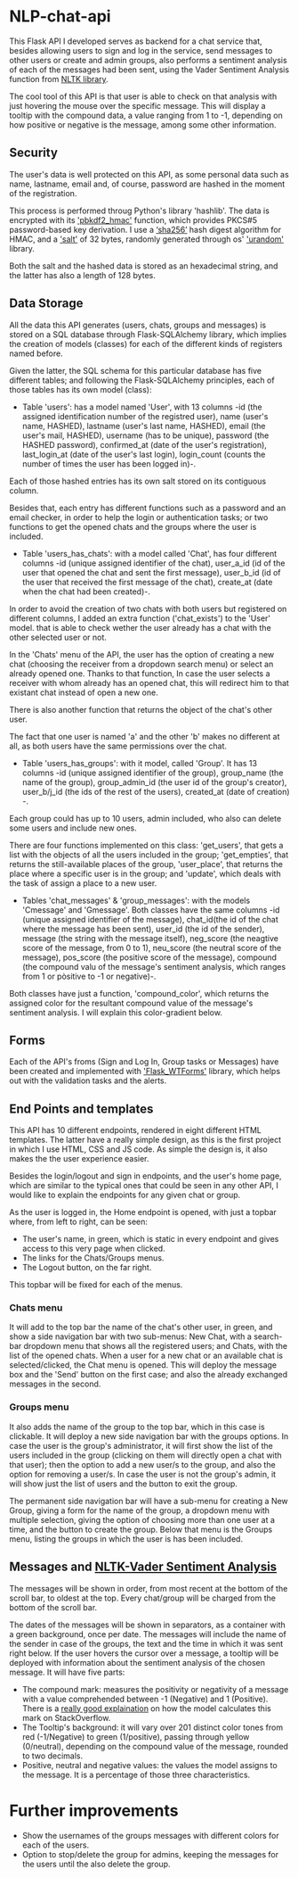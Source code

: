 # NLP-chat-api

This Flask API I developed serves as backend for a chat service that, besides allowing users to sign and log in the service, send messages to other users or create and admin groups, also performs a sentiment analysis of each of the messages had been sent, using the Vader Sentiment Analysis function from [NLTK library](https://www.nltk.org/_modules/nltk/sentiment/vader.html). 

The cool tool of this API is that user is able to check on that analysis with just hovering the mouse over the specific message. This will display a tooltip with the compound data, a value ranging from 1 to -1, depending on how positive or negative is the message, among some other information.

## Security

The user's data is well protected on this API, as some personal data such as name, lastname, email and, of course, password are hashed in the moment of the registration. 

This process is performed throug Python's library 'hashlib'. The data is encrypted with its ['pbkdf2_hmac'](https://docs.python.org/3/library/hashlib.html#hashlib.pbkdf2_hmac) function, which provides PKCS#5 password-based key derivation. I use a [‘sha256’](https://en.wikipedia.org/wiki/SHA-2) hash digest algorithm for HMAC, and a ['salt'](https://en.wikipedia.org/wiki/Salt_(cryptography)) of 32 bytes, randomly generated through os' ['urandom'](https://docs.python.org/3/library/os.html#os.urandom) library.

Both the salt and the hashed data is stored as an hexadecimal string, and the latter has also a length of 128 bytes.

## Data Storage

All the data this API generates (users, chats, groups and messages) is stored on a SQL database through Flask-SQLAlchemy library, which implies the creation of models (classes) for each of the different kinds of registers named before.

Given the latter, the SQL schema for this particular database has five different tables; and following the Flask-SQLAlchemy principles, each of those tables has its own model (class):

 - Table 'users': has a model named 'User', with 13 columns -id (the assigned identification number of the registred user), name (user's name, HASHED), lastname (user's last name, HASHED), email (the user's mail, HASHED), username (has to be unique), password (the HASHED password), confirmed_at (date of the user's registration), last_login_at (date of the user's last login), login_count (counts the number of times the user has been logged in)-.

 Each of those hashed entries has its own salt stored on its contiguous column.

 Besides that, each entry has different functions such as a password and an email checker, in order to help the login or authentication tasks; or two functions to get the opened chats and the groups where the user is included. 

 - Table 'users_has_chats': with a model called 'Chat', has four different columns -id (unique assigned identifier of the chat), user_a_id (id of the user that opened the chat and sent the first message), user_b_id (id of the user that received the first message of the chat), create_at (date when the chat had been created)-.

 In order to avoid the creation of two chats with both users but registered on different columns, I added an extra function ('chat_exists') to the 'User' model.  that is able to check wether the user already has a chat with the other selected user or not. 
 
 In the 'Chats' menu of the API, the user has the option of creating a new chat (choosing the receiver from a dropdown search menu) or select an already opened one. Thanks to that function, In case the user selects a receiver with whom already has an opened chat, this will redirect him to that existant chat instead of open a new one.

 There is also another function that returns the object of the chat's other user.
 
 The fact that one user is named 'a' and the other 'b' makes no different at all, as both users have the same permissions over the chat. 

 - Table 'users_has_groups': with it model, called 'Group'. It has 13 columns -id (unique assigned identifier of the group), group_name (the name of the group), group_admin_id (the user id of the group's creator), user_b/j_id (the ids of the rest of the users), created_at (date of creation) -.

 Each group could has up to 10 users, admin included, who also can delete some users and include new ones.

 There are four functions implemented on this class: 'get_users', that gets a list with the objects of all the users included in the group; 'get_empties', that returns the still-available places of the group, 'user_place', that returns the place where a specific user is in the group; and 'update', which deals with the task of assign a place to a new user.

 - Tables 'chat_messages' & 'group_messages': with the models 'Cmessage' and 'Gmessage'. Both classes have the same columns -id (unique assigned identifier of the message), chat_id(the id of the chat where the message has been sent), user_id (the id of the sender), message (the string with the message itself), neg_score (the neagtive score of the message, from 0 to 1), neu_score (the neutral score of the message), pos_score (the positive score of the message), compound (the compound valu of the message's sentiment analysis, which ranges from 1 or pòsitive to -1 or negative)-.

 Both classes have just a function, 'compound_color', which returns the assigned color for the resultant compound value of the message's sentiment analysis. I will explain this color-gradient below.

## Forms

Each of the API's froms (Sign and Log In, Group tasks or Messages) have been created and implemented with ['Flask_WTForms'](https://flask-wtf.readthedocs.io/en/stable/) library, which helps out with the validation tasks and the alerts.

## End Points and templates

This API has 10 different endpoints, rendered in eight different HTML templates. The latter have a really simple design, as this is the first project in which I use HTML, CSS and JS code. As simple the design is, it also makes the the user experience easier.

Besides the login/logout and sign in endpoints, and the user's home page, which are similar to the typical ones that could be seen in any other API, I would like to explain the endpoints for any given chat or group.

As the user is logged in, the Home endpoint is opened, with just a topbar where, from left to right, can be seen: 

 - The user's name, in green, which is static in every endpoint and gives access to this very page when clicked.
 - The links for the Chats/Groups menus.
 - The Logout button, on the far right.

This topbar will be fixed for each of the menus.

### Chats menu

It will add to the top bar the name of the chat's other user, in green, and show a side navigation bar with two sub-menus: New Chat, with a search-bar dropdown menu that shows all the registered users; and Chats, with the list of the opened chats. When a user for a new chat or an available chat is selected/clicked, the Chat menu is opened. This will deploy the message box and the 'Send' button on the first case; and also the already exchanged messages in the second. 

### Groups menu

It also adds the name of the group to the top bar, which in this case is clickable. It will deploy a new side navigation bar with the groups options. In case the user is the group's administrator, it will first show the list of the users included in the group (clicking on them will directly open a chat with that user); then the option to add a new user/s to the group, and also the option for removing a user/s. In case the user is not the group's admin, it will show just the list of users and the button to exit the group.

The permanent side navigation bar will have a sub-menu for creating a New Group, giving a form for the name of the group, a dropdown menu with multiple selection, giving the option of choosing more than one user at a time, and the button to create the group. Below that menu is the Groups menu, listing the groups in which the user is has been included.

## Messages and [NLTK-Vader Sentiment Analysis](https://www.nltk.org/_modules/nltk/sentiment/vader.html)

The messages will be shown in order, from most recent at the bottom of the scroll bar, to oldest at the top. Every chat/group will be charged from the bottom of the scroll bar. 

The dates of the messages will be shown in separators, as a container with a green background, once per date. The messages will include the name of the sender in case of the groups, the text and the time in which it was sent right below. If the user hovers the cursor over a message, a tooltip will be deployed with information about the sentiment analysis of the chosen message. It will have five parts:

 - The compound mark: measures the positivity or negativity of a message with a value comprehended between -1 (Negative) and 1 (Positive). There is a [really good explaination](https://stackoverflow.com/a/40337646) on how the model calculates this mark on StackOverflow.
 - The Tooltip's background: it will vary over 201 distinct color tones from red (-1/Negative) to green (1/positive), passing through yellow (0/neutral), depending on the compound value of the message, rounded to two decimals.
 - Positive, neutral and negative values: the values the model assigns to the message. It is a percentage of those three characteristics. 

# Further improvements

 - Show the usernames of the groups messages with different colors for each of the users.
 - Option to stop/delete the group for admins, keeping the messages for the users until the also delete the group.

